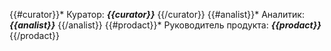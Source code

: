 {{#curator}}* Куратор: ***{{curator}}*** {{/curator}}
{{#analist}}* Аналитик: ***{{analist}}*** {{/analist}}
{{#prodact}}* Руководитель продукта: ***{{prodact}}*** {{/prodact}}

